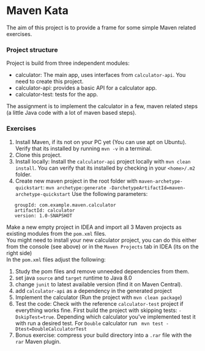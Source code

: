 # Maven Kata


The aim of this project is to provide a frame for some simple 
Maven related exercises.

### Project structure

Project is build from three independent modules:

- calculator: The main app, uses interfaces from `calculator-api`. 
You need  to create this project.
- calculator-api: provides a basic API for a calculator app.
- calculator-test: tests for the app. 

The assignment is to implement the calculator in a few, maven related steps 
(a little Java code with a lot of maven based steps).

### Exercises

1. Install Maven, if its not on your PC yet (You can use apt on Ubuntu). 
Verify that its installed by running `mvn -v` in a terminal.
1. Clone this project.
1. Install locally: Install the `calculator-api` project locally with 
```mvn clean install```. You can verify that its installed by 
checking in your `<home>/.m2` folder.
1. Create new  maven project in the root folder with `maven-archetype-quickstart`: 
`mvn archetype:generate -DarchetypeArtifactId=maven-archetype-quickstart`
   Use the following parameters:
```
   groupId: com.example.maven.calculator
   artifactId: calculator
   version: 1.0-SNAPSHOT
``` 

Make a new empty project in IDEA and import all 3 Maven projects as 
existing modules from the `pom.xml` files.    
You might need to install your new calculator project, you can do 
this either from the console (see above) or in the `Maven Projects` tab in IDEA 
(its on the right side)    
In the `pom.xml` files adjust the following:

1. Study the pom files and remove unneeded dependencies from them.
1. set java `source` and `target` runtime to Java 8.0
1. change `junit` to latest available version (find it on Maven Central).
1. add `calculator-api` as a dependency in the generated project
1. Implement the calculator (Run the project with `mvn clean package`)
1. Test the code: Check with the reference `calculator-test` project if 
everything works fine.
  First build the project with skipping tests: `-DskipTest=true`. Depending 
  which calculator you've implemented test it with run a desired test. 
  For `Double` calculator run ``` mvn test -Dtest=DoubleCalculatorTest```
1. Bonus exercise: compress your build directory into a `.rar` file with the
 `rar` Maven plugin.  
